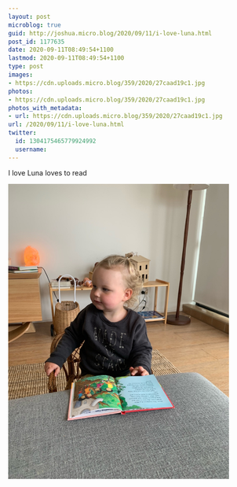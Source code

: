 ```yaml
---
layout: post
microblog: true
guid: http://joshua.micro.blog/2020/09/11/i-love-luna.html
post_id: 1177635
date: 2020-09-11T08:49:54+1100
lastmod: 2020-09-11T08:49:54+1100
type: post
images:
- https://cdn.uploads.micro.blog/359/2020/27caad19c1.jpg
photos:
- https://cdn.uploads.micro.blog/359/2020/27caad19c1.jpg
photos_with_metadata:
- url: https://cdn.uploads.micro.blog/359/2020/27caad19c1.jpg
url: /2020/09/11/i-love-luna.html
twitter:
  id: 1304175465779924992
  username: 
---
```

I love Luna loves to read

<img src="uploads/2020/27caad19c1.jpg" width="450" height="600" alt="" />
